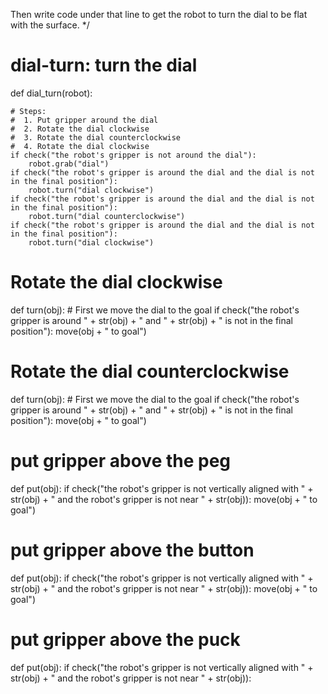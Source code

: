 

Then write code under that line to get the robot to turn the dial to be flat with the surface.
*/

# dial-turn: turn the dial
def dial_turn(robot):

    # Steps:
    #  1. Put gripper around the dial
    #  2. Rotate the dial clockwise
    #  3. Rotate the dial counterclockwise
    #  4. Rotate the dial clockwise
    if check("the robot's gripper is not around the dial"):
        robot.grab("dial")
    if check("the robot's gripper is around the dial and the dial is not in the final position"):
        robot.turn("dial clockwise")
    if check("the robot's gripper is around the dial and the dial is not in the final position"):
        robot.turn("dial counterclockwise")
    if check("the robot's gripper is around the dial and the dial is not in the final position"):
        robot.turn("dial clockwise")

# Rotate the dial clockwise
def turn(obj):
    # First we move the dial to the goal
    if check("the robot's gripper is around " + str(obj) + " and " + str(obj) + " is not in the final position"):
        move(obj + " to goal")

# Rotate the dial counterclockwise
def turn(obj):
    # First we move the dial to the goal
    if check("the robot's gripper is around " + str(obj) + " and " + str(obj) + " is not in the final position"):
        move(obj + " to goal")


# put gripper above the peg
def put(obj):
    if check("the robot's gripper is not vertically aligned with " + str(obj) + " and the robot's gripper is not near " + str(obj)):
        move(obj + " to goal")

# put gripper above the button
def put(obj):
    if check("the robot's gripper is not vertically aligned with " + str(obj) + " and the robot's gripper is not near " + str(obj)):
        move(obj + " to goal")

# put gripper above the puck
def put(obj):
    if check("the robot's gripper is not vertically aligned with " + str(obj) + " and the robot's gripper is not near " + str(obj)):
